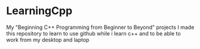 # LearningCpp
My "Beginning C++ Programming from Beginner to Beyond" projects
I made this repository to learn to use github while i learn c++ and to be able to work from my desktop and laptop
